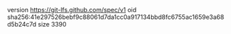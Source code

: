 version https://git-lfs.github.com/spec/v1
oid sha256:41e297526bebf9c88061d7da1cc0a917134bbd8fc6755ac1659e3a68d5b24c7d
size 3390
